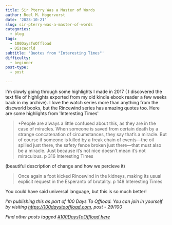 ```yaml
---
title: Sir Pterry Was a Master of Words
author: Roel M. Hogervorst
date: '2023-10-21'
slug: sir-pterry-was-a-master-of-words
categories:
  - blog
tags:
  - 100DaysToOffload
  - DiscWorld
subtitle: 'Quotes from "Interesting Times"'
difficulty:
  - beginner
post-type:
  - post
  
---
```

I'm slowly going through some highlights I made in 2017 ( I discovered the 
text file of highlights exported from my old kindle ebook reader a few weeks
back in my archive). I love the watch series more than anything from the discworld
books, but the Rincewind series has amazing quotes too. Here are some highlights
from 'Interesting Times'

> *People are always a little confused about this, as they are in the case of miracles. When someone is saved from certain death by a strange concatenation of circumstances, they say that’s a miracle. But of course if someone is killed by a freak chain of events—the oil spilled just there, the safety fence broken just there—that must also be a miracle. Just because it’s not nice doesn’t mean it’s not miraculous. p 316 Interesting Times

(beautiful description of change and how we percieve it)

 
> Once again a foot kicked Rincewind in the kidneys, making its usual explicit request in the Esperanto of brutality. p 148 Interesting Times

You could have said universal language, but this is so much better!


*I’m publishing this as part of 100 Days To Offload. You can join in yourself by visiting https://100daystooffload.com, post - 29/100*

*Find other posts tagged  [#100DaysToOffload here](https://notes.rmhogervorst.nl/tags/100DaysToOffload/)*
